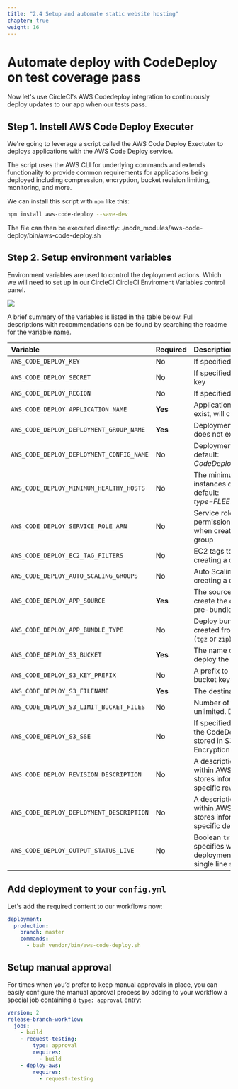 ```yaml
---
title: "2.4 Setup and automate static website hosting"
chapter: true
weight: 16
---
```


# Automate deploy with CodeDeploy on test coverage pass

Now let's use CircleCI's AWS Codedeploy integration to continuously deploy updates to our app when our tests pass. 

## Step 1. Instell AWS Code Deploy Executer

We're going to leverage a script called the AWS Code Deploy Exectuter to deploys applications with the AWS Code Deploy service. 

The script uses the AWS CLI for underlying commands and extends functionality to provide common requirements for applications being deployed including compression, encryption, bucket revision limiting, monitoring, and more.

We can install this script with `npm` like this:

```bash
npm install aws-code-deploy --save-dev
```

The file can then be executed directly: ./node_modules/aws-code-deploy/bin/aws-code-deploy.sh

## Step 2. Setup environment variables

Environment variables are used to control the deployment actions. Which we will need to set up in our CircleCI CircleCI Enviroment Variables control panel. 

![](..\static\images\envci.png)

A brief summary of the variables is listed in the table below. Full descriptions with recommendations can be found by searching the readme for the variable name.

| Variable                                          | Required | Description                                                |
| :-------------------------------------------------| :------- | :----------------------------------------------------------|
| `AWS_CODE_DEPLOY_KEY`                             | No       | If specified, sets the AWS key id |
| `AWS_CODE_DEPLOY_SECRET`                          | No       | If specified, sets the AWS secret key |
| `AWS_CODE_DEPLOY_REGION`                          | No       | If specified, sets the AWS region |
| `AWS_CODE_DEPLOY_APPLICATION_NAME`                | **Yes**  | Application name. If it does not exist, will create. |
| `AWS_CODE_DEPLOY_DEPLOYMENT_GROUP_NAME`           | **Yes**  | Deployment group name. If it does not exist, will create. |
| `AWS_CODE_DEPLOY_DEPLOYMENT_CONFIG_NAME`          | No       | Deployment config name. By default: _CodeDeployDefault.OneAtATime_ |
| `AWS_CODE_DEPLOY_MINIMUM_HEALTHY_HOSTS`           | No       | The minimum number of healthy instances during deployment. By default: _type=FLEET_PERCENT,value=75_ |
| `AWS_CODE_DEPLOY_SERVICE_ROLE_ARN`                | No       | Service role arn giving permissions to use Code Deploy when creating a deployment group |
| `AWS_CODE_DEPLOY_EC2_TAG_FILTERS`                 | No       | EC2 tags to filter on when creating a deployment group |
| `AWS_CODE_DEPLOY_AUTO_SCALING_GROUPS`             | No       | Auto Scaling groups when creating a deployment group |
| `AWS_CODE_DEPLOY_APP_SOURCE`                      | **Yes**  | The source directory used to create the deploy archive or a pre-bundled tar, tgz, or zip |
| `AWS_CODE_DEPLOY_APP_BUNDLE_TYPE`                 | No       | Deploy bundle type when created from source directory (`tgz` or `zip`). Default: `zip`)
| `AWS_CODE_DEPLOY_S3_BUCKET`                       | **Yes**  | The name of the S3 bucket to deploy the revision |
| `AWS_CODE_DEPLOY_S3_KEY_PREFIX`                   | No       | A prefix to use for the revision bucket key |
| `AWS_CODE_DEPLOY_S3_FILENAME`                     | **Yes**  | The destination name within S3. |
| `AWS_CODE_DEPLOY_S3_LIMIT_BUCKET_FILES`           | No       | Number of revisions to limit. If 0, unlimited. Default = `0` |
| `AWS_CODE_DEPLOY_S3_SSE`                          | No       | If specified and `true` will ensure the CodeDeploy archive is stored in S3 with Server Side Encryption (SSE) |
| `AWS_CODE_DEPLOY_REVISION_DESCRIPTION`            | No       | A description that is stored within AWS Code Deploy that stores information about the specific revision |
| `AWS_CODE_DEPLOY_DEPLOYMENT_DESCRIPTION`          | No       | A description that is stored within AWS Code Deploy that stores information about the specific deployment           |
| `AWS_CODE_DEPLOY_OUTPUT_STATUS_LIVE`              | No       | Boolean `true\|false` that specifies whether the deployment status should use a single line showing live status. 

## Add deployment to your `config.yml`

Let's add the required content to our workflows now:

```YAML
deployment:
  production:
    branch: master
    commands:
      - bash vendor/bin/aws-code-deploy.sh
```

## Setup manual approval

For times when you’d prefer to keep manual approvals in place, you can easily configure the manual approval process by adding to your workflow a special job containing a `type: approval` entry:

```YAML
version: 2
release-branch-workflow:
  jobs:
    - build
    - request-testing:
        type: approval
        requires:
          - build
    - deploy-aws:
        requires:
          - request-testing
```